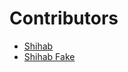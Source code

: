 # **Contributors**

- [Shihab](https://github.com/shihabus)
- [Shihab Fake](https://github.com/Shihab-fake/)
